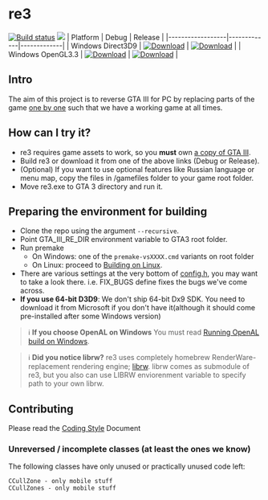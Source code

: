 # re3
[![Build status](https://ci.appveyor.com/api/projects/status/hyiwgegks122h8jg/branch/master?svg=true)](https://ci.appveyor.com/project/aap/re3/branch/master)
<a href="https://discord.gg/jYpXxTm"><img src="https://img.shields.io/badge/discord-join-7289DA.svg?logo=discord&longCache=true&style=flat" /></a>
| Platform | Debug | Release |
|------------------|-------------|-------------|
| Windows Direct3D9 | [![Download](https://api.bintray.com/packages/gtamodding/revc/Debug_win-x86-librw_d3d9-mss/images/download.svg)](https://bintray.com/gtamodding/revc/Debug_win-x86-librw_d3d9-mss/_latestVersion) | [![Download](https://api.bintray.com/packages/gtamodding/revc/Release_win-x86-librw_d3d9-mss/images/download.svg)](https://bintray.com/gtamodding/revc/Release_win-x86-librw_d3d9-mss/_latestVersion) |
| Windows OpenGL3.3 | [![Download](https://api.bintray.com/packages/gtamodding/revc/Debug_win-x86-librw_gl3_glfw-mss/images/download.svg)](https://bintray.com/gtamodding/revc/Debug_win-x86-librw_gl3_glfw-mss/_latestVersion) | [![Download](https://api.bintray.com/packages/gtamodding/revc/Release_win-x86-librw_gl3_glfw-mss/images/download.svg)](https://bintray.com/gtamodding/revc/Release_win-x86-librw_gl3_glfw-mss/_latestVersion) |

## Intro

The aim of this project is to reverse GTA III for PC by replacing
parts of the game [one by one](https://en.wikipedia.org/wiki/Ship_of_Theseus)
such that we have a working game at all times.

## How can I try it?

- re3 requires game assets to work, so you **must** own [a copy of GTA III](https://store.steampowered.com/app/12100/Grand_Theft_Auto_III/).
- Build re3 or download it from one of the above links (Debug or Release).
- (Optional) If you want to use optional features like Russian language or menu map, copy the files in /gamefiles folder to your game root folder.
- Move re3.exe to GTA 3 directory and run it.

## Preparing the environment for building

- Clone the repo using the argument `--recursive`.
- Point GTA_III_RE_DIR environment variable to GTA3 root folder.
- Run premake
	- On Windows: one of the `premake-vsXXXX.cmd` variants on root folder
	- On Linux: proceed to [Building on Linux](https://github.com/GTAmodding/re3/wiki/Building-on-Linux).
- There are various settings at the very bottom of [config.h](https://github.com/GTAmodding/re3/tree/master/src/core/config.h), you may want to take a look there. i.e. FIX_BUGS define fixes the bugs we've come across.
- **If you use 64-bit D3D9**: We don't ship 64-bit Dx9 SDK. You need to download it from Microsoft if you don't have it(although it should come pre-installed after some Windows version)


> :information_source: **If you choose OpenAL on Windows** You must read [Running OpenAL build on Windows](https://github.com/GTAmodding/re3/wiki/Running-OpenAL-build-on-Windows).

> :information_source: **Did you notice librw?** re3 uses completely homebrew RenderWare-replacement rendering engine; [librw](https://github.com/aap/librw/). librw comes as submodule of re3, but you also can use LIBRW enviorenment variable to specify path to your own librw.

## Contributing
Please read the [Coding Style](https://github.com/GTAmodding/re3/blob/master/CODING_STYLE.md) Document

### Unreversed / incomplete classes (at least the ones we know)
The following classes have only unused or practically unused code left:
```
CCullZone - only mobile stuff
CCullZones - only mobile stuff
```

